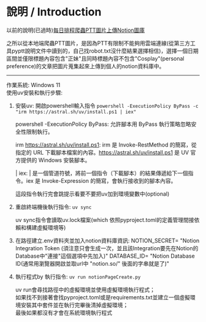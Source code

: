 # 說明 / Introduction
以前的說明(已過時)[每日排程爬蟲PTT圖片上傳Notion圖庫](https://ithelp.ithome.com.tw/articles/10369755)  

之所以從本地端爬蟲PTT圖片，是因為PTT有限制不能夠用雲端連線(從第三方工具pyptt說明文件中讀到的，自己找robot.txt沒什麼結果選擇相信)，選擇一個日期區間並僅限標題內容包含"正妹"且同時標題內容不包含"Cosplay"(personal preference)的文章把圖片蒐集起來上傳到個人的notion資料庫中。  
***
作業系統: Windows 11  
使用uv安裝和執行步驟:  
1. 安裝uv: 開啟powershell輸入指令
`powershell -ExecutionPolicy ByPass -c "irm https://astral.sh/uv/install.ps1 | iex"`

    powershell -ExecutionPolicy ByPass: 允許腳本用 ByPass 執行策略忽略安全性限制執行。

    irm https://astral.sh/uv/install.ps1: irm 是 Invoke-RestMethod 的簡寫，從指定的 URL 下載腳本檔案的內容。https://astral.sh/uv/install.ps1 是 UV 官方提供的 Windows 安裝腳本。

    | iex: | 是一個管道符號，將前一個指令（下載腳本）的結果傳遞給下一個指令。iex 是 Invoke-Expression 的簡寫，會執行接收到的腳本內容。

    這段指令執行完會跳提示看要不要把uv加到環境變數中(optional)
2. 重啟終端機後執行指令: `uv sync`

    uv sync指令會讀取uv.lock檔案(which 依照pyproject.toml的定義管理間接依賴和構建虛擬環境等)
3. 在路徑建立.env資料夾並加入notion資料庫資訊:
    NOTION_SECRET= "Notion Integration Token (須注意只會生成一次，並且該Integration要先在Notion的Database中"連接"這個選項中先加入)"
    DATABASE_ID= "Notion Database ID(通常用瀏覽器開啟並取url中 "notion.so/" 後面的字串就是了)"
4. 執行程式by 執行指令: `uv run notionPageCreate.py`

    uv run會尋找路徑中的虛擬環境並使用虛擬環境執行程式；  
    如果找不到接著會找pyproject.toml或是requirements.txt並建立一個虛擬環境安裝其中套件並在執行完畢後清掉虛擬環境；  
    最後如果都沒有才會在系統環境執行程式